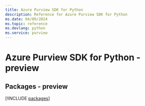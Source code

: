 ```yaml
---
title: Azure Purview SDK for Python
description: Reference for Azure Purview SDK for Python
ms.date: 04/09/2024
ms.topic: reference
ms.devlang: python
ms.service: purview
---
```

# Azure Purview SDK for Python - preview
## Packages - preview
[!INCLUDE [packages](purview-index.md)]